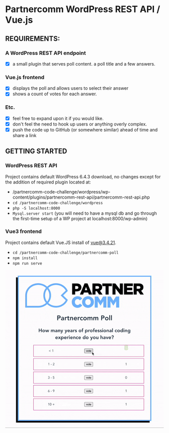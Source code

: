 # Partnercomm WordPress REST API / Vue.js

## REQUIREMENTS:
### A WordPress REST API endpoint 
- [x] a small plugin that serves poll content. a poll title and a few answers.

### Vue.js frontend 
- [x] displays the poll and allows users to select their answer
- [x] shows a count of votes for each answer.

### Etc.
- [x] feel free to expand upon it if you would like. 
- [x] don't feel the need to hook up users or anything overly complex.
- [x] push the code up to GitHub (or somewhere similar) ahead of time and share a link

## GETTING STARTED

### WordPress REST API
Project contains default WordPress 6.4.3 download, no changes except for the addition of required plugin located at:
- /partnercomm-code-challenge/wordpress/wp-content/plugins/partnercomm-rest-api/partnercomm-rest-api.php
- `cd /partnercomm-code-challenge/wordpress`
- `php -S localhost:8000`
- `Mysql.server start` (you will need to have a mysql db and go through the first-time setup of a WP project at localhost:8000/wp-admin)

### Vue3 frontend
Project contains default Vue.JS install of vue@3.4.21.
- `cd /partnercomm-code-challenge/partnercomm-poll`
- `npm install`
- `npm run serve`

![DEMO Animation](/partnercomm_poll.gif)
